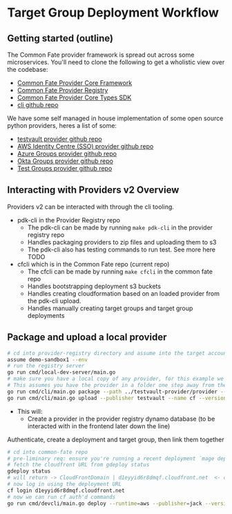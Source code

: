 # Target Group Deployment Workflow

## Getting started (outline)

The Common Fate provider framework is spread out across some microservices. You'll need to clone the following to get a wholistic view over the codebase:

- [Common Fate Provider Core Framework](https://github.com/common-fate/commonfate-provider-core)
- [Common Fate Provider Registry](https://github.com/common-fate/provider-registry)
- [Common Fate Provider Core Types SDK](https://github.com/common-fate/provider-registry-sdk-go)
- [cli github repo](https://github.com/common-fate/cli)


We have some self managed in house implementation of some open source python providers, heres a list of some:
- [testvault provider github repo](https://github.com/common-fate/testvault-provider)
- [AWS Identity Centre (SSO) provider github repo](https://github.com/common-fate/commonfate-provider-aws-sso)
- [Azure Groups provider github repo](https://github.com/common-fate/azure-provider)
- [Okta Groups provider github repo](https://github.com/common-fate/okta-provider)
- [Test Groups provider github repo](https://github.com/common-fate/commonfate-provider-testgroups)


## Interacting with Providers v2 Overview
Providers v2 can be interacted with through the cli tooling.
- pdk-cli in the Provider Registry repo
    - The pdk-cli can be made by running `make pdk-cli` in the provider registry repo
    - Handles packaging providers to zip files and uploading them to s3
    - The pdk-cli also has testing commands to run test. See more here TODO
- cfcli which is in the Common Fate repo (current repo)
    - The cfcli can be made by running `make cfcli` in the common fate repo
    - Handles bootstrapping deployment s3 buckets 
    - Handles creating cloudformation based on an loaded provider from the pdk-cli upload.
    - Handles manually creating target groups and target group deployments



## Package and upload a local provider

```bash
# cd into provider-registry directory and assume into the target account
assume demo-sandbox1 --env
# run the registry server
go run cmd/local-dev-server/main.go
# make sure you have a local copy of any provider, for this example we are using the testvault provider
# This assumes you have the provider in a folder one step away from the current directory
go run cmd/cli/main.go package --path ../testvault-provider/provider --name cf --version v1.0.0 --publisher testvault
go run cmd/cli/main.go upload --publisher testvault --name cf --version v1.0.0                                      
```
- This will:
    - Create a provider in the provider registry dynamo database (to be interacted with in the frontend later down the line)


Authenticate, create a deployment and target group, then link them together

```bash
# cd into common-fate repo
# pre-liminary req: ensure you're running a recent deployment `mage deploy:dev`
# fetch the cloudfront URL from gdeploy status 
gdeploy status 
# will return -> CloudFrontDomain | d1eyyid6r8dmqf.cloudfront.net  <- copy me            
# now log in using the deployment URL
cf login d1eyyid6r8dmqf.cloudfront.net
# now we can run cf auth'd commands
go run cmd/devcli/main.go deploy --runtime=aws --publisher=jack --version=v0.1.4 --name=testvault --accountId=012345678912 --aws-region=ap-southeast-2 --suffix=jacktest6
```
